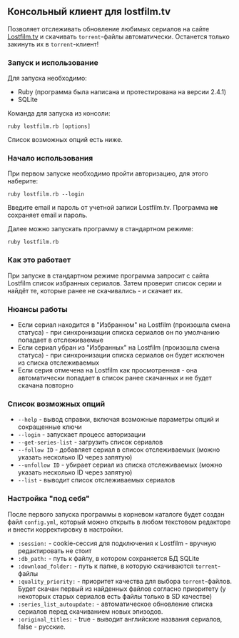 ## Консольный клиент для lostfilm.tv
Позволяет отслеживать обновление любимых сериалов на сайте [Lostfilm.tv](https://www.lostfilm.tv/) и скачивать `torrent`-файлы автоматически. Останется только закинуть их в `torrent`-клиент!

### Запуск и использование
Для запуска необходимо:
+ Ruby (программа была написана и протестирована на версии 2.4.1)
+ SQLite

Команда для запуска из консоли:
```
ruby lostfilm.rb [options]
```

Список возможных опций есть ниже.

### Начало использования
При первом запуске необходимо пройти авторизацию, для этого наберите:

```
ruby lostfilm.rb --login
```

Введите email и пароль от учетной записи Lostfilm.tv. Программа **не** сохраняет email и пароль.

Далее можно запускать программу в стандартном режиме:

```
ruby lostfilm.rb
```

### Как это работает
При запуске в стандартном режиме программа запросит с сайта Lostfilm список избранных сериалов. Затем проверит список серии и найдёт те, которые ранее не скачивались - и скачает их.

### Нюансы работы
+ Если сериал находится в "Избранном" на Lostfilm (произошла смена статуса) - при синхронизации списка сериалов он по умолчанию попадает в отслеживаемые
+ Если сериал убран из "Избранных" на Lostfilm (произошла смена статуса) - при синхронизации списка сериалов он будет исключен из списка отслеживаемых
+ Если серия отмечена на Lostfilm как просмотренная - она автоматически попадает в список ранее скачанных и не будет скачана повторно

### Список возможных опций
+ `--help` - вывод справки, включая возможные параметры опций и сокращенные ключи
+ `--login` - запускает процесс авторизации
+ `--get-series-list` - загрузить список сериалов
+ `--follow ID` - добавляет сериал в список отслеживаемых (можно указать несколько ID через запятую)
+ `--unfollow ID` - убирает сериал из списка отслеживаемых (можно указать несколько ID через запятую)
+ `--list` - выводит список отслеживаемых сериалов

### Настройка "под себя"
После первого запуска программы в корневом каталоге будет создан файл `config.yml`, который можно открыть в любом текстовом редакторе и внести корректировку в настройки.
+ `:session:` - cookie-сессия для подключения к Lostfilm - вручную редактировать не стоит
+ `:db_path:` - путь к файлу, в котором сохраняется БД SQLite
+ `:download_folder:` - путь к папке, в которую скачиваются `torrent`-файлы
+ `:quality_priority:` - приоритет качества для выбора `torrent`-файлов. Будет скачан первый из найденных файлов согласно приоритету (у некоторых старых сериалов есть файлы только в SD качестве)
+ `:series_list_autoupdate:` - автоматическое обновление списка сериалов перед скачиванием новых эпизодов.
+ `:original_titles:` - true - выводит английские названия сериалов, false - русские.
